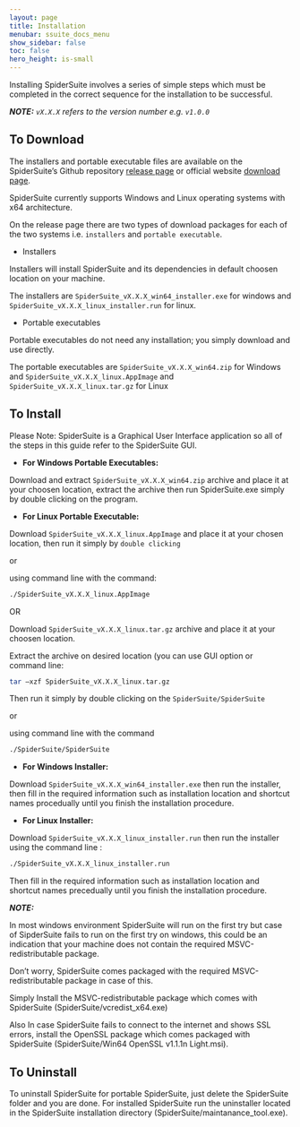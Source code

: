 ```yaml
---
layout: page
title: Installation
menubar: ssuite_docs_menu
show_sidebar: false
toc: false
hero_height: is-small
---
```


Installing SpiderSuite involves a series of simple steps which must be completed in the correct
sequence for the installation to be successful.

_**NOTE:** `vX.X.X` refers to the version number e.g. `v1.0.0`_

## **To Download**
The installers and portable executable files are available on the SpiderSuite’s Github repository [release page](https://github.com/3nock/SpiderSuite/releases) or official website [download page](https://spidersuite.github.io/download/).

SpiderSuite currently supports Windows and Linux operating systems with x64 architecture. 

On the release page there are two types of download packages for each of the two systems i.e. `installers` and `portable executable`.

- Installers

Installers will install SpiderSuite and its dependencies in default choosen location on your machine. 

The installers are `SpiderSuite_vX.X.X_win64_installer.exe` for windows and `SpiderSuite_vX.X.X_linux_installer.run` for linux.

- Portable executables

Portable executables do not need any installation; you simply download and use directly. 

The portable executables are `SpiderSuite_vX.X.X_win64.zip` for Windows and `SpiderSuite_vX.X.X_linux.AppImage` and `SpiderSuite_vX.X.X_linux.tar.gz` for Linux

## **To Install**
Please Note: SpiderSuite is a Graphical User Interface application so all of the steps in this guide refer to the SpiderSuite GUI.

* **For Windows Portable Executables:**

Download and extract `SpiderSuite_vX.X.X_win64.zip` archive and place it at your choosen location, extract the archive then run SpiderSuite.exe simply by double clicking on the program.

* **For Linux Portable Executable:**

Download `SpiderSuite_vX.X.X_linux.AppImage` and place it at your chosen location, then run it simply by `double clicking` 

or 

using command line with the command:

```bash
./SpiderSuite_vX.X.X_linux.AppImage
```

OR

Download `SpiderSuite_vX.X.X_linux.tar.gz` archive and place it at your choosen location.
 
Extract the archive on desired location (you can use GUI option or command line: 

```bash
tar –xzf SpiderSuite_vX.X.X_linux.tar.gz
```
Then run it simply by double clicking on the `SpiderSuite/SpiderSuite` 

or 

using command line with the command 

```bash
./SpiderSuite/SpiderSuite
```

* **For Windows Installer:**

Download `SpiderSuite_vX.X.X_win64_installer.exe` then run the installer, then fill in the required information such as installation location and shortcut names procedually until you finish the installation procedure.

* **For Linux Installer:**

Download `SpiderSuite_vX.X.X_linux_installer.run` then run the installer using the command line :

```bash
./SpiderSuite_vX.X.X_linux_installer.run
```
Then fill in the required information such as installation location and shortcut names precedually until you finish the installation procedure.

_**NOTE:**_

In most windows environment SpiderSuite will run on the first try but case of SipderSuite fails to run on the first try on windows, this could be an indication that your machine does not contain the required MSVC-redistributable package. 

Don’t worry, SpiderSuite comes packaged with the required MSVC-redistributable package in case of this. 

Simply Install the MSVC-redistributable package which comes with SpiderSuite (SpiderSuite/vcredist_x64.exe)

Also In case SpiderSuite fails to connect to the internet and shows SSL errors, install the OpenSSL package which comes packaged with SpiderSuite (SpiderSuite/Win64 OpenSSL v1.1.1n Light.msi).

## **To Uninstall**
To uninstall SpiderSuite for portable SpiderSuite, just delete the SpiderSuite folder and you are done.  For installed SpiderSuite run the uninstaller located in the SpiderSuite installation directory (SpiderSuite/maintanance_tool.exe).
